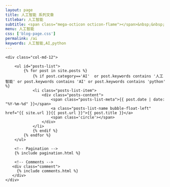 ```yaml
---
layout: page
title: 人工智能 系列文章
titlebar: 人工智能
subtitle: <span class="mega-octicon octicon-flame"></span>&nbsp;&nbsp; 人工智能 系列教程
menu: 人工智能
css: ['blog-page.css']
permalink: /ai
keywords: 人工智能,AI,python
---
```


<div class="row">

    <div class="col-md-12">

        <ul id="posts-list">
            {% for post in site.posts %}
                {% if post.category=='AI'  or post.keywords contains '人工智能' or post.keywords contains 'AI' or post.keywords contains 'python' %}
                <li class="posts-list-item">
                    <div class="posts-content">
                        <span class="posts-list-meta">{{ post.date | date: "%Y-%m-%d" }}</span>
                        <a class="posts-list-name bubble-float-left" href="{{ site.url }}{{ post.url }}">{{ post.title }}</a>
                        <span class='circle'></span>
                    </div>
                </li>
                {% endif %}
            {% endfor %}
        </ul> 

        <!-- Pagination -->
        {% include pagination.html %}

        <!-- Comments -->
       <div class="comment">
         {% include comments.html %}
       </div>
    </div>

</div>
<script>
    $(document).ready(function(){

        // Enable bootstrap tooltip
        $("body").tooltip({ selector: '[data-toggle=tooltip]' });

    });
</script>